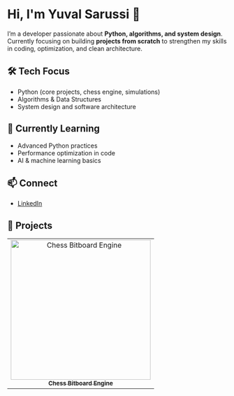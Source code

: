 # Hi, I'm Yuval Sarussi 👋

I’m a developer passionate about **Python, algorithms, and system design**.  
Currently focusing on building **projects from scratch** to strengthen my skills in coding, optimization, and clean architecture.

## 🛠️ Tech Focus
- Python (core projects, chess engine, simulations)  
- Algorithms & Data Structures  
- System design and software architecture  

## 🌱 Currently Learning
- Advanced Python practices  
- Performance optimization in code  
- AI & machine learning basics  

## 📫 Connect
- [LinkedIn](https://www.linkedin.com/in/yuval-sarussi-a5900b373/)

## 🚀 Projects

<table>
  <tr>
    <td align="center">
      <a href="https://github.com/yuvalsarussi1/chess-bitboard-engine">
        <img src="[chessboard_1280x640_compressed.jpg](https://github.com/yuvalsarussi1/Chess_engine-Bit_board-/blob/main/chessboard_1280x640_compressed.jpgraw=true)" width="320px" alt="Chess Bitboard Engine"/><br />
        <sub><b>Chess Bitboard Engine</b></sub>
      </a>
    </td>
    <!-- Add more project cards like this one -->
  </tr>
</table>
